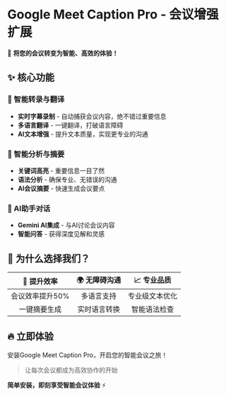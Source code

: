 # Google Meet Caption Pro - 会议增强扩展

🚀 **将您的会议转变为智能、高效的体验！**

## ✨ 核心功能

### 📝 智能转录与翻译
- **实时字幕录制** - 自动捕获会议内容，绝不错过重要信息
- **多语言翻译** - 一键翻译，打破语言障碍
- **AI文本增强** - 提升文本质量，实现更专业的沟通

### 🎯 智能分析与摘要
- **关键词高亮** - 重要信息一目了然
- **语法分析** - 确保专业、无错误的沟通
- **AI会议摘要** - 快速生成会议要点

### 🤖 AI助手对话
- **Gemini AI集成** - 与AI讨论会议内容
- **智能问答** - 获得深度见解和灵感

## 🎁 为什么选择我们？

| 💼 提升效率 | 🌍 无障碍沟通 | 📈 专业品质 |
|:---:|:---:|:---:|
| 会议效率提升50% | 多语言支持 | 专业级文本优化 |
| 一键摘要生成 | 实时语言转换 | 智能语法检查 |

## 🔥 立即体验

安装Google Meet Caption Pro，开启您的智能会议之旅！

> 让每次会议都成为高效协作的开始

**简单安装，即刻享受智能会议体验** ⚡
